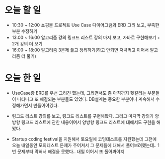# 오늘 할 일
* 10:30 ~ 12:00 쇼핑몰 프로젝트 Use Case 다이어그램과 ERD 그려 보고, 부족한 부분 수정하기
* 13:00 ~ 16:00 알고리즘 강의 링크드 리스트 강의 마저 보고, 자바로 구현해보기 + 2개 강의 더 보기
* 16:00 ~ 18:00 알고리즘 3문제 풀고 정리하기(하고 안되면 저녁먹고 이어서 알고리즘 더 풀기) 

# 오늘 한 일
* UseCase랑 ERD를 우선 그리긴 했는데, 그리면서도 좀 아직까지 헷갈리는 부분들이 나타나고 또 해결되는 부분들도 있었다.
DB설계는 중요한 부분이니 계속해서 수정해가면서 만들어야겠다.

* 링크드 리스트 강의를 보고, 링크드 리스트를 구현해봤다. 그리고 마지막 강의가 양방향 링크드 리스트에 관한
내용이여서 양방향 링크드 리스트에 대해서도 구현을 해봤다.

* Startup coding festival을 지원해서 토요일에 코딩테스트를 지원했는데 그전에 오늘 내일동안
모의테스트 문제가 주어져서 그 문제들에 대해서 풀어보려했는데.. 1번 문제부터 막혀서
해결을 못했다.. 내일 이어서 또 풀어봐야지